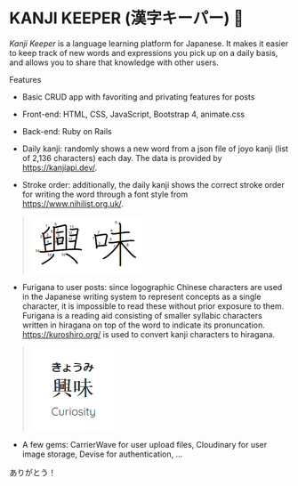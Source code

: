 # KANJI KEEPER (漢字キーパー) 🌸

*Kanji Keeper* is a language learning platform for Japanese. It makes it easier to keep track of new words and expressions you pick up on a daily basis, and allows you to share that knowledge with other users. 

Features

* Basic CRUD app with favoriting and privating features for posts

* Front-end: HTML, CSS, JavaScript, Bootstrap 4, animate.css

* Back-end: Ruby on Rails

* Daily kanji: randomly shows a new word from a json file of joyo kanji (list of 2,136 characters) each day. The data is provided by https://kanjiapi.dev/.

* Stroke order: additionally, the daily kanji shows the correct stroke order for writing the word through a font style from https://www.nihilist.org.uk/.

> ![alt text](fontorder.png)

* Furigana to user posts: since logographic Chinese characters are used in the Japanese writing system to represent concepts as a single character, it is impossible to read these without prior exposure to them. Furigana is a reading aid consisting of smaller syllabic characters written in hiragana on top of the word to indicate its pronuncation. https://kuroshiro.org/ is used to convert kanji characters to hiragana.

> ![alt text](curiosity.png)

* A few gems: CarrierWave for user upload files, Cloudinary for user image storage, Devise for authentication, ...

ありがとう！
